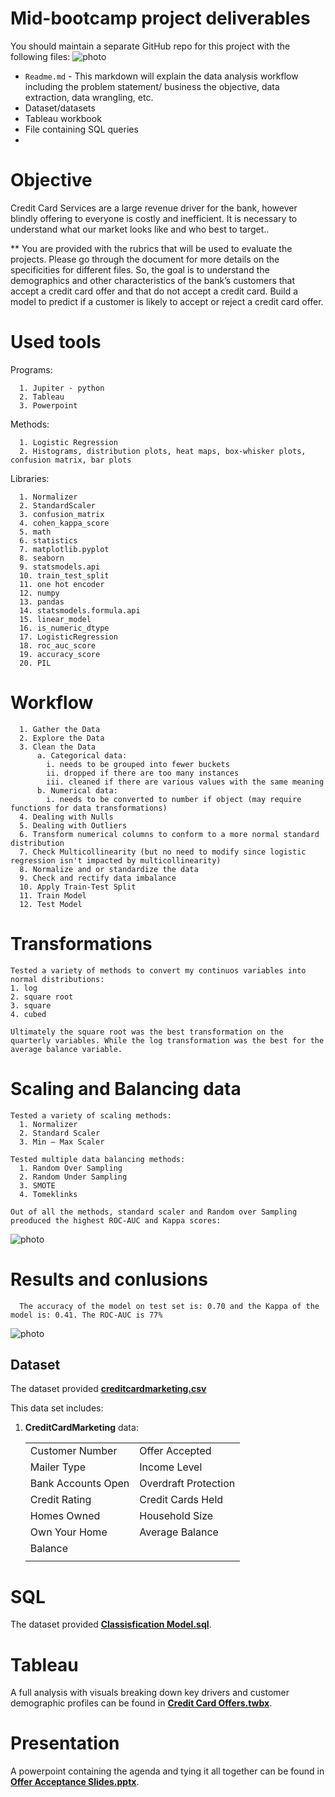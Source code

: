 # Mid-bootcamp project deliverables

You should maintain a separate GitHub repo for this project with the following files:
![photo](https://github.com/KaylaBolden/data_mid_bootcamp_project_classification/blob/master/Screen%20Shot%202021-12-04%20at%205.08.14%20PM.png)

- `Readme.md` - This markdown will explain the data analysis workflow including the problem statement/ business the objective, data extraction, data wrangling, etc. 
- Dataset/datasets 
- Tableau workbook
- File containing SQL queries
- 
# Objective 
Credit Card Services are a large revenue driver for the bank, however blindly offering to everyone is costly and inefficient. It is necessary to understand what our market looks like and who best to target.. 

\*\* You are provided with the rubrics that will be used to evaluate the projects. Please go through the document for more details on the specificities for different files.
So, the goal is to understand the demographics and other characteristics of the bank’s customers that accept a credit card offer and that do not accept a credit card.
Build a model to predict if a customer is likely to accept or reject a credit card offer.

 # Used tools 
  Programs: 

      1. Jupiter - python
      2. Tableau
      3. Powerpoint

  Methods:

      1. Logistic Regression
      2. Histograms, distribution plots, heat maps, box-whisker plots, confusion matrix, bar plots

  Libraries:

      1. Normalizer
      2. StandardScaler
      3. confusion_matrix
      4. cohen_kappa_score
      5. math
      6. statistics 
      7. matplotlib.pyplot
      8. seaborn
      9. statsmodels.api
      10. train_test_split
      11. one hot encoder
      12. numpy
      13. pandas
      14. statsmodels.formula.api
      15. linear_model
      16. is_numeric_dtype
      17. LogisticRegression
      18. roc_auc_score
      19. accuracy_score
      20. PIL

 # Workflow
      1. Gather the Data 
      2. Explore the Data 
      3. Clean the Data 
          a. Categorical data: 
            i. needs to be grouped into fewer buckets
            ii. dropped if there are too many instances
            iii. cleaned if there are various values with the same meaning 
          b. Numerical data: 
            i. needs to be converted to number if object (may require functions for data transformations)
      4. Dealing with Nulls 
      5. Dealing with Outliers 
      6. Transform numerical columns to conform to a more normal standard distribution
      7. Check Multicollinearity (but no need to modify since logistic regression isn't impacted by multicollinearity) 
      8. Normalize and or standardize the data 
      9. Check and rectify data imbalance
      10. Apply Train-Test Split 
      11. Train Model 
      12. Test Model

# Transformations
    Tested a variety of methods to convert my continuos variables into normal distributions:
    1. log
    2. square root
    3. square
    4. cubed 

    Ultimately the square root was the best transformation on the quarterly variables. While the log transformation was the best for the average balance variable. 

# Scaling and Balancing data

    Tested a variety of scaling methods:
      1. Normalizer
      2. Standard Scaler
      3. Min – Max Scaler

    Tested multiple data balancing methods:
      1. Random Over Sampling
      2. Random Under Sampling
      3. SMOTE
      4. Tomeklinks

    Out of all the methods, standard scaler and Random over Sampling preoduced the highest ROC-AUC and Kappa scores:
![photo](https://github.com/KaylaBolden/data_mid_bootcamp_project_classification/blob/master/table.png)

# Results and conlusions 
      The accuracy of the model on test set is: 0.70 and the Kappa of the model is: 0.41. The ROC-AUC is 77%
![photo](https://github.com/KaylaBolden/data_mid_bootcamp_project_classification/blob/master/Screen%20Shot%202021-12-04%20at%204.51.05%20PM.png)


## Dataset

The dataset provided [**creditcardmarketing.csv**](https://github.com/KaylaBolden/data_mid_bootcamp_project_classification/blob/master/creditcardmarketing.csv) 


This data set includes:

1. **CreditCardMarketing** data:

    |   |   |
    |---|---|
    |  Customer Number | Offer Accepted   |
    | Mailer Type  | Income Level  |
    | Bank Accounts Open  |  Overdraft Protection |
    |  Credit Rating | Credit Cards Held  |
    | Homes Owned|Household Size|
    | Own Your Home|Average Balance|
    | Balance||
    |||


# SQL
The dataset provided [**Classisfication Model.sql**](https://github.com/KaylaBolden/data_mid_bootcamp_project_classification/blob/master/Classisfication%20Model.sql). 

# Tableau
A full analysis with visuals breaking down key drivers and customer demographic profiles can be found in [**Credit Card Offers.twbx**](https://github.com/KaylaBolden/data_mid_bootcamp_project_classification/blob/master/Credit%20Card%20Offers.twbx). 

# Presentation
A powerpoint containing the agenda and tying it all together can be found in [**Offer Acceptance Slides.pptx**](https://github.com/KaylaBolden/data_mid_bootcamp_project_classification/blob/master/Offer%20Acceptance%20Slides.pptx). 
